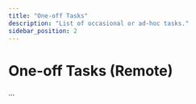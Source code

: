 ```yaml
---
title: "One-off Tasks"
description: "List of occasional or ad-hoc tasks."
sidebar_position: 2
---
```


# One-off Tasks (Remote)

...